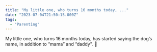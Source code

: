 ```yaml
---
title: "My little one, who turns 16 months today, ..."
date: "2023-07-04T21:50:15.000Z"
tags: 
  - "Parenting"
---
```


My little one, who turns 16 months today, has started saying the dog’s name, in addition to “mama” and “daddy”. 🐶
